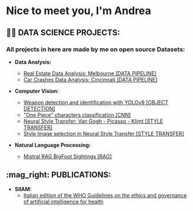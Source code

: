 <h1>Nice to meet you, I'm Andrea </h1>

<h2>👨‍💻 DATA SCIENCE PROJECTS:</h2>

<h3>All projects in here are made by me on open source Datasets:</h3>

- <b>Data Analysis:</b>
  - [Real Estate Data Analysis: Melbourne [DATA PIPELINE]](https://github.com/ANDREAaNAPPI/Real-Estate-Analytics-Melbourne)
  - [Car Crashes Data Analysis: Cincinnati [DATA PIPELINE]](https://github.com/ANDREAaNAPPI/Car-Crashes-Analytics-Cincinnati)


- <b>Computer Vision:</b>
  - [Weapon detection and identification with YOLOv9 [OBJECT DETECTION]](https://github.com/ANDREAaNAPPI/Weapon-detector-YOLOv9)
  - ["One Piece" characters classification [CNN]](https://github.com/ANDREAaNAPPI/One-Piece-CNN/tree/main)
  - [Neural Style Transfer: Van Gogh - Picasso - Klimt [STYLE TRANSFER]](https://github.com/ANDREAaNAPPI/Neural-style-transfer-Van-Gogh---Picasso---Klimt)
  - [Style Image selection in Neural Style Transfer [STYLE TRANSFER]](https://github.com/ANDREAaNAPPI/An-Approach-to-Style-Image-Selection-in-Neural-Style-Transfer)


- <b>Natural Language Processing:</b>
  - [Mistral RAG BigFoot Sightings [RAG]](https://github.com/ANDREAaNAPPI/RAG-NLP-bigfoot-sighting)

<h2> :mag_right: PUBLICATIONS:</h2>

- <b>SIIAM:</b>
  - [Italian edition of the WHO Guidelines on the ethics and governance of artificial intelligence for health](https://github.com/ANDREAaNAPPI/SIIAM/blob/main/LG-AI-IT-def_1.pdf)
